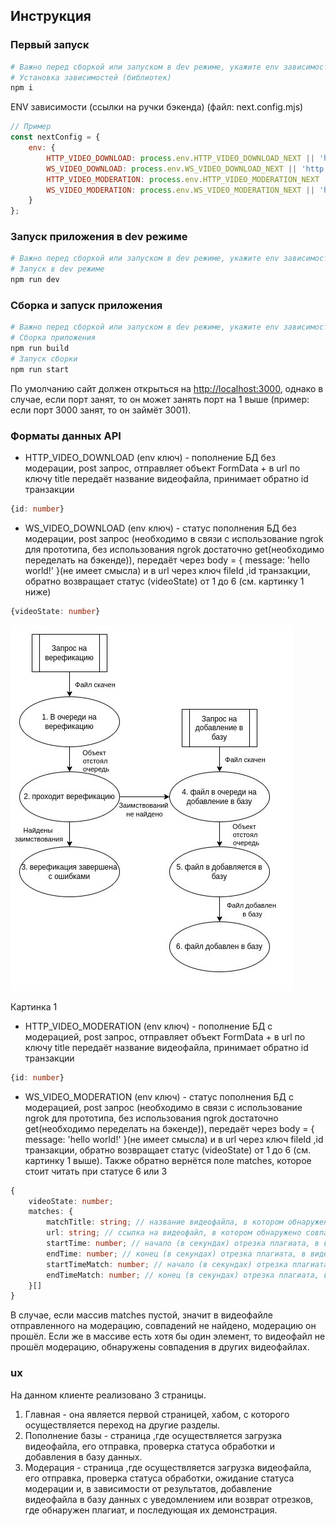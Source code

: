 ## Инструкция

### Первый запуск

```bash
# Важно перед сборкой или запуском в dev режиме, укажите env зависимости (ссылки на ручки бэкенда) в файле next.config.mjs в env
# Установка зависимостей (библиотек)
npm i
```

ENV зависимости (ссылки на ручки бэкенда) (файл: next.config.mjs)
```js
// Пример
const nextConfig = {
    env: {
        HTTP_VIDEO_DOWNLOAD: process.env.HTTP_VIDEO_DOWNLOAD_NEXT || 'http://caddy:5291/api/videos/download', // адрес пополнения БД без модерации
        WS_VIDEO_DOWNLOAD: process.env.WS_VIDEO_DOWNLOAD_NEXT || 'http://caddy:5291/api/status/currentStatus', // адрес проверки статуса пополнения
        HTTP_VIDEO_MODERATION: process.env.HTTP_VIDEO_MODERATION_NEXT || 'http://caddy:5291/api/videos/verify', // адрес пополнения БД с модерацией
        WS_VIDEO_MODERATION: process.env.WS_VIDEO_MODERATION_NEXT || 'http://caddy:5291/api/status/currentStatus', // адрес проверки статуса модерации
    }
};
```

### Запуск приложения в dev режиме

```bash
# Важно перед сборкой или запуском в dev режиме, укажите env зависимости (ссылки на ручки бэкенда) в файле next.config.mjs в env
# Запуск в dev режиме
npm run dev
```

### Сборка и запуск приложения 

```bash
# Важно перед сборкой или запуском в dev режиме, укажите env зависимости (ссылки на ручки бэкенда) в файле next.config.mjs в env
# Сборка приложения
npm run build
# Запуск сборки
npm run start
```

По умолчанию сайт должен открыться на [http://localhost:3000](http://localhost:3000), однако в случае, если порт занят, то он может занять порт на 1 выше (пример: если порт 3000 занят, то он займёт 3001).

### Форматы данных API

- HTTP_VIDEO_DOWNLOAD (env ключ) - пополнение БД без модерации, post запрос, отправляет объект FormData + в url по ключу title передаёт название видеофайла, принимает обратно id транзакции 
```ts
{id: number}
```
- WS_VIDEO_DOWNLOAD (env ключ) - статус пополнения БД без модерации, post запрос (необходимо в связи с использование ngrok для прототипа, без использования ngrok достаточно get(необходимо переделать на бэкенде)), передаёт через body = { message: 'hello world!' }(не имеет смысла) и в url через ключ fileId ,id транзакции, обратно возвращает статус (videoState) от 1 до 6 (см. картинку 1 ниже)
```ts
{videoState: number}
```
![img.png](img.png)

Картинка 1
- HTTP_VIDEO_MODERATION (env ключ) - пополнение БД с модерацией, post запрос, отправляет объект FormData + в url по ключу title передаёт название видеофайла, принимает обратно id транзакции
```ts
{id: number}
```
- WS_VIDEO_MODERATION (env ключ) - статус пополнения БД с модерацией, post запрос (необходимо в связи с использование ngrok для прототипа, без использования ngrok достаточно get(необходимо переделать на бэкенде)), передаёт через body = { message: 'hello world!' }(не имеет смысла) и в url через ключ fileId ,id транзакции, обратно возвращает статус (videoState) от 1 до 6 (см. картинку 1 выше). Также обратно вернётся поле matches, которое стоит читать при статусе 6 или 3
```ts
{
    videoState: number;
    matches: {
        matchTitle: string; // название видеофайла, в котором обнаружено совпадение
        url: string; // ссылка на видеофайл, в котором обнаружено совпадение
        startTime: number; // начало (в секундах) отрезка плагиата, в видеофайле в котором обнаружено совпадение
        endTime: number; // конец (в секундах) отрезка плагиата, в видеофайле в котором обнаружено совпадение
        startTimeMatch: number; // начало (в секундах) отрезка плагиата, в видеофайле отправленного на модерацию
        endTimeMatch: number; // конец (в секундах) отрезка плагиата, в видеофайле отправленного на модерацию
    }[]
}
```
В случае, если массив matches пустой, значит в видеофайле отправленного на модерацию, совпадений не найдено, модерацию он прошёл. Если же в массиве есть хотя бы один элемент, то видеофайл не прошёл модерацию, обнаружены совпадения в других видеофайлах.

### ux

На данном клиенте реализовано 3 страницы.
1. Главная - она является первой страницей, хабом, с которого осуществляется переход на другие разделы.
2. Пополнение базы - страница ,где осуществляется загрузка видеофайла, его отправка, проверка статуса обработки и добавления в базу данных.
3. Модерация - страница ,где осуществляется загрузка видеофайла, его отправка, проверка статуса обработки, ожидание статуса модерации и, в зависимости от результатов, добавление видеофайла в базу данных с уведомлением или возврат отрезков, где обнаружен плагиат, и последующая их демонстрация.

